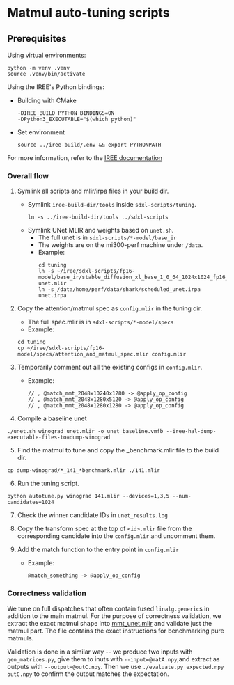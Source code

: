 # Matmul auto-tuning scripts

## Prerequisites
Using virtual environments:
```shell
python -m venv .venv
source .venv/bin/activate
```
Using the IREE's Python bindings:
   - Building with CMake
     ```shell
     -DIREE_BUILD_PYTHON_BINDINGS=ON
     -DPython3_EXECUTABLE="$(which python)"
     ```
   - Set environment
      ```shell
      source ../iree-build/.env && export PYTHONPATH
      ```
For more information, refer to the [IREE documentation](https://iree.dev/building-from-source/getting-started/#python-bindings)

### Overall flow

1. Symlink all scripts and mlir/irpa files in your build dir.
   - Symlink `iree-build-dir/tools` inside `sdxl-scripts/tuning`.
     ```shell
     ln -s ../iree-build-dir/tools ../sdxl-scripts
     ```
   - Symlink UNet MLIR and weights based on `unet.sh`.
     - The full unet is in `sdxl-scripts/*-model/base_ir`
     - The weights are on the mi300-perf machine under `/data`.
     - Example:
        ```shell
        cd tuning
        ln -s ~/iree/sdxl-scripts/fp16-model/base_ir/stable_diffusion_xl_base_1_0_64_1024x1024_fp16_unet.mlir unet.mlir
        ln -s /data/home/perf/data/shark/scheduled_unet.irpa unet.irpa
        ```

2. Copy the attention/matmul spec as `config.mlir` in the tuning dir.
   - The full spec.mlir is in `sdxl-scripts/*-model/specs`
   - Example:
   ```shell
   cd tuning
   cp ~/iree/sdxl-scripts/fp16-model/specs/attention_and_matmul_spec.mlir config.mlir
   ```

4. Temporarily comment out all the existing configs in `config.mlir`.
   - Example:
     ```mlir
     // , @match_mmt_2048x10240x1280 -> @apply_op_config
     // , @match_mmt_2048x1280x5120 -> @apply_op_config
     // , @match_mmt_2048x1280x1280 -> @apply_op_config
     ```

5. Compile a baseline unet
```shell
./unet.sh winograd unet.mlir -o unet_baseline.vmfb --iree-hal-dump-executable-files-to=dump-winograd
```

5. Find the matmul to tune and copy the _benchmark.mlir file to the build dir.
```shell
cp dump-winograd/*_141_*benchmark.mlir ./141.mlir
```

6. Run the tuning script.
```shell
python autotune.py winograd 141.mlir --devices=1,3,5 --num-candidates=1024
```

7. Check the winner candidate IDs in `unet_results.log`

8. Copy the transform spec at the top of `<id>.mlir` file from the corresponding candidate into the `config.mlir` and uncomment them.

9. Add the match function to the entry point in `config.mlir`
   - Example:
     ```mlir
     @match_something -> @apply_op_config
     ```    

### Correctness validation

We tune on full dispatches that often contain fused `linalg.generic`s in
addition to the main matmul. For the purpose of correctness validation, we
extract the exact matmul shape into [mmt_unet.mlir](./mmt_net.mlir) and validate
just the matmul part. The file contains the exact instructions for benchmarking
pure matmuls.

Validation is done in a similar way -- we produce two inputs with
`gen_matrices.py`, give them to inuts with `--input=@matA.npy`,and extract as
outputs with `--output=@outC.npy`. Then we use `./evaluate.py expected.npy
outC.npy` to confirm the output matches the expectation.

